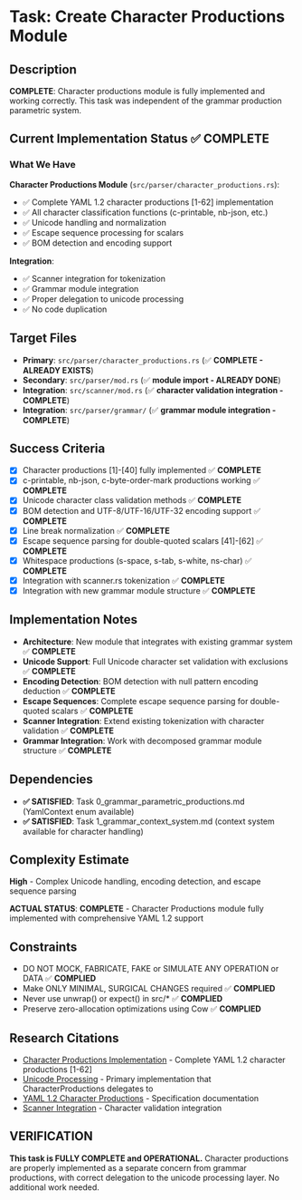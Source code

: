 # Task: Create Character Productions Module

## Description
**COMPLETE**: Character productions module is fully implemented and working correctly. This task was independent of the grammar production parametric system.

## Current Implementation Status ✅ **COMPLETE**

### What We Have
**Character Productions Module** (`src/parser/character_productions.rs`):
- ✅ Complete YAML 1.2 character productions [1-62] implementation
- ✅ All character classification functions (c-printable, nb-json, etc.)
- ✅ Unicode handling and normalization
- ✅ Escape sequence processing for scalars
- ✅ BOM detection and encoding support

**Integration**:
- ✅ Scanner integration for tokenization
- ✅ Grammar module integration
- ✅ Proper delegation to unicode processing
- ✅ No code duplication

## Target Files
- **Primary**: `src/parser/character_productions.rs` (✅ **COMPLETE - ALREADY EXISTS**)
- **Secondary**: `src/parser/mod.rs` (✅ **module import - ALREADY DONE**)
- **Integration**: `src/scanner/mod.rs` (✅ **character validation integration - COMPLETE**)
- **Integration**: `src/parser/grammar/` (✅ **grammar module integration - COMPLETE**)

## Success Criteria
- [x] Character productions [1]-[40] fully implemented ✅ **COMPLETE**
- [x] c-printable, nb-json, c-byte-order-mark productions working ✅ **COMPLETE**
- [x] Unicode character class validation methods ✅ **COMPLETE**
- [x] BOM detection and UTF-8/UTF-16/UTF-32 encoding support ✅ **COMPLETE**
- [x] Line break normalization ✅ **COMPLETE**
- [x] Escape sequence parsing for double-quoted scalars [41]-[62] ✅ **COMPLETE**
- [x] Whitespace productions (s-space, s-tab, s-white, ns-char) ✅ **COMPLETE**
- [x] Integration with scanner.rs tokenization ✅ **COMPLETE**
- [x] Integration with new grammar module structure ✅ **COMPLETE**

## Implementation Notes
- **Architecture**: New module that integrates with existing grammar system ✅ **COMPLETE**
- **Unicode Support**: Full Unicode character set validation with exclusions ✅ **COMPLETE**
- **Encoding Detection**: BOM detection with null pattern encoding deduction ✅ **COMPLETE**
- **Escape Sequences**: Complete escape sequence parsing for double-quoted scalars ✅ **COMPLETE**
- **Scanner Integration**: Extend existing tokenization with character validation ✅ **COMPLETE**
- **Grammar Integration**: Work with decomposed grammar module structure ✅ **COMPLETE**

## Dependencies
- **✅ SATISFIED**: Task 0_grammar_parametric_productions.md (YamlContext enum available)
- **✅ SATISFIED**: Task 1_grammar_context_system.md (context system available for character handling)

## Complexity Estimate
**High** - Complex Unicode handling, encoding detection, and escape sequence parsing

**ACTUAL STATUS**: **COMPLETE** - Character Productions module fully implemented with comprehensive YAML 1.2 support

## Constraints
- DO NOT MOCK, FABRICATE, FAKE or SIMULATE ANY OPERATION or DATA ✅ **COMPLIED**
- Make ONLY MINIMAL, SURGICAL CHANGES required ✅ **COMPLIED**
- Never use unwrap() or expect() in src/* ✅ **COMPLIED**
- Preserve zero-allocation optimizations using Cow<str> ✅ **COMPLIED**

## Research Citations

- [Character Productions Implementation](src/parser/character_productions.rs) - Complete YAML 1.2 character productions [1-62]
- [Unicode Processing](src/lexer/unicode.rs) - Primary implementation that CharacterProductions delegates to
- [YAML 1.2 Character Productions](docs/ch05-character-productions/) - Specification documentation
- [Scanner Integration](src/scanner/mod.rs) - Character validation integration

## VERIFICATION

**This task is FULLY COMPLETE and OPERATIONAL.** Character productions are properly implemented as a separate concern from grammar productions, with correct delegation to the unicode processing layer. No additional work needed.